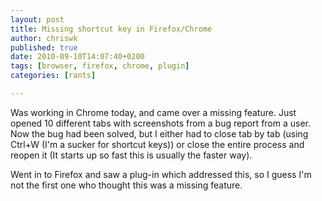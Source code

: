 ```yaml
---
layout: post
title: Missing shortcut key in Firefox/Chrome
author: chriswk
published: true
date: 2010-09-10T14:07:40+0200
tags: [browser, firefox, chrome, plugin]
categories: [rants]

---
```


<p>Was working in Chrome today, and came over a missing feature. Just opened 10 different tabs with screenshots from a bug report from a user. Now the bug had been solved, but I either had to close tab by tab (using Ctrl+W (I'm a sucker for shortcut keys)) or close the entire process and reopen it (It starts up so fast this is usually the faster way).</p>
<p>Went in to Firefox and saw a plug-in which addressed this, so I guess I'm not the first one who thought this was a missing feature.</p>
